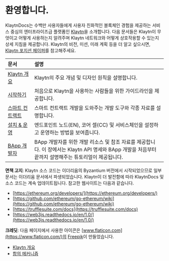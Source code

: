 # 환영합니다.<a id="welcome"></a>

KlaytnDocs는 수백만 사용자들에게 사용자 친화적인 블록체인 경험을 제공하는 서비스 중심의 엔터프라이즈급 플랫폼인 [Klaytn](https://www.klaytn.com/)을 소개합니다. 다음 문서들은 Klaytn이 무엇이고 어떻게 사용하는지 알려주며 Klaytn 네트워크와 어떻게 상호작용할 수 있는지 상세 지침을 제공합니다. Klaytn의 비전, 미션, 미래 계획 등을 더 알고 싶으시면, [Klaytn 포지션 페이퍼](https://www.klaytn.com/Klaytn_PositionPaper_V2.1.0.pdf)를 참고해주세요.

| 문서                                   | 설명                                                                                             |
|:------------------------------------ |:---------------------------------------------------------------------------------------------- |
| [Klaytn 개요](klaytn/README.md)        | Klaytn의 주요 개념 및 디자인 원칙을 설명합니다.                                                                 |
| [시작하기](getting-started/README.md)    | 처음으로 Klaytn을 사용하는 사람들을 위한 가이드라인을 제공합니다.                                                        |
| [스마트 컨트랙트](smart-contract/README.md) | 스마트 컨트랙트 개발을 도와주는 개발 도구와 각종 자료를 설명합니다.                                                         |
| [설치 & 운영](node/README.md)            | 엔드포인트 노드(EN), 코어 셀(CC) 및 서비스체인을 설정하고 운영하는 방법을 보여줍니다.                                           |
| [BApp 개발자](bapp/README.md)           | BApp 개발자를 위한 개발 리소스 및 참조 자료를 제공합니다. 이 장에서는 Klaytn API 명세와 BApp 개발을 처음부터 끝까지 설명해주는 튜토리얼이 제공됩니다. |

**면책 고지**: Klaytn 소스 코드는 이더리움의 Byzantium 버전에서 시작되었으므로 일부 문서는 이더리움 문서에서 파생되었습니다. Klaytn이 더 발전함에 따라 KlaytnDocs 및 소스 코드는 계속 업데이트됩니다. 참고한 웹사이트는 다음과 같습니다.

* [https://ethereum.org/developers/](https://ethereum.org/developers/)
* [https://github.com/ethereum/go-ethereum/wiki](https://github.com/ethereum/go-ethereum/wiki)
* [https://trufflesuite.com/docs](https://trufflesuite.com/docs)
* [https://web3js.readthedocs.io/en/1.0/](https://web3js.readthedocs.io/en/1.0/)


**크레딧**: 다음 페이지에서 사용한 아이콘은 [www.flaticon.com](https://www.flaticon.com/)의 [Freepik](https://www.flaticon.com/authors/freepik)이 만들었습니다.

* [Klaytn 개요](klaytn/README.md)
* [합의 메커니즘](klaytn/design/consensus-mechanism.md)
